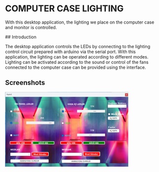 # COMPUTER CASE LIGHTING

With this desktop application, the lighting we place on the computer case and monitor is controlled.

## Introduction

The desktop application controls the LEDs by connecting to the lighting control circuit prepared with arduino via the serial port. With this application, the lighting can be operated according to different modes. Lighting can be activated according to the sound or control of the fans connected to the computer case can be provided using the interface.

## Screenshots

<div style="display:flex;" align="center">
  <img src="https://github.com/antinucleus/repo-medias/blob/main/computer-case-lighting/s1.png" width="400"/>  
</div>
